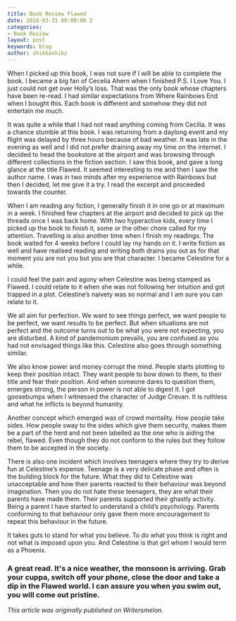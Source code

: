 ```yaml
---
title: Book Review Flawed
date: 2016-03-31 00:00:00 Z
categories:
- Book Review
layout: post
keywords: blog
author: shikhashikz
---
```


When I picked up this book, I was not sure if I will be able to complete the book. I became a big fan of Cecelia Ahern when I finished P.S. I Love You. I just could not get over Holly’s loss. That was the only book whose chapters have been re-read. I had similar expectations from Where Rainbows End when I bought this. Each book is different and somehow they did not entertain me much.

It was quite a while that I had not read anything coming from Cecilia. It was a chance stumble at this book. I was returning from a daylong event and my flight was delayed by three hours because of bad weather. It was late in the evening as well and I did not prefer draining away my time on the internet. I decided to head the bookstore at the airport and was browsing through different collections in the fiction section. I saw this book, and gave a long glance at the title Flawed. It seemed interesting to me and then I saw the author name. I was in two minds after my experience with Rainbows but then I decided, let me give it a try. I read the excerpt and proceeded towards the counter.

When I am reading any fiction, I generally finish it in one go or at maximum in a week. I finished few chapters at the airport and decided to pick up the threads once I was back home. With two hyperactive kids, every time I picked up the book to finish it, some or the other chore called for my attention. Travelling is also another time when I finish my readings. The book waited for 4 weeks before I could lay my hands on it. I write fiction as well and have realised reading and writing both drains you out as for that moment you are not you but you are that character. I became Celestine for a while.

I could feel the pain and agony when Celestine was being stamped as Flawed. I could relate to it when she was not following her intuition and got trapped in a plot. Celestine’s naivety was so normal and I am sure you can relate to it.

We all aim for perfection. We want to see things perfect, we want people to be perfect, we want results to be perfect. But when situations are not perfect and the outcome turns out to be what you were not expecting, you are disturbed. A kind of pandemonium prevails, you are confused as you had not envisaged things like this. Celestine also goes through something similar.

We also know power and money corrupt the mind. People starts plotting to keep their position intact. They want people to bow down to them, to their title and fear their position. And when someone dares to question them, emerges strong, the person in power is not able to digest it. I got goosebumps when I witnessed the character of Judge Crevan. It is ruthless and what he inflicts is beyond humanity.

Another concept which emerged was of crowd mentality. How people take sides. How people sway to the sides which give them security, makes them be a part of the herd and not been labelled as the one who is aiding the rebel, flawed. Even though they do not conform to the rules but they follow them to be accepted in the society.

There is also one incident which involves teenagers where they try to derive fun at Celestine’s expense. Teenage is a very delicate phase and often is the building block for the future. What they did to Celestine was unacceptable and how their parents reacted to their behaviour was beyond imagination. Then you do not hate these teenagers, they are what their parents have made them. Their parents supported their ghastly activity. Being a parent I have started to understand a child’s psychology. Parents conforming to that behaviour only gave them more encouragement to repeat this behaviour in the future.

It takes guts to stand for what you believe. To do what you think is right and not what is imposed upon you. And Celestine is that girl whom I would term as a Phoenix.

### A great read. It's a nice weather, the monsoon is arriving. Grab your cuppa, switch off your phone, close the door and take a dip in the Flawed world. I can assure you when you swim out, you will come out pristine. ###

*This article was originally published on Writersmelon.*
